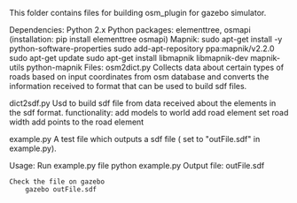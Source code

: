 This folder contains files for building osm_plugin for gazebo simulator.

Dependencies:
	Python 2.x
	Python packages: elementtree, osmapi
	(installation: pip install elementtree osmapi)
	Mapnik:
	sudo apt-get install -y python-software-properties
        sudo add-apt-repository ppa:mapnik/v2.2.0
	sudo apt-get update
	sudo apt-get install libmapnik libmapnik-dev mapnik-utils python-mapnik
Files:
osm2dict.py
	Collects data about certain types of roads based on input coordinates from osm database and converts the information received to format that can be used to build sdf files.

dict2sdf.py
	Usd to build sdf file from data received about the elements in the sdf format. 
	functionality:
		add models to world
		add road element
		set road width
		add points to the road element

example.py
	A test file which outputs a sdf file ( set to "outFile.sdf" in example.py).

Usage:
	Run example.py file
		python example.py
	Output file: outFile.sdf

	Check the file on gazebo
		gazebo outFile.sdf

